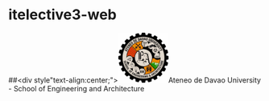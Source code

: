 # itelective3-web
##<div style"text-align:center;"><img src="addu-sea-logo.jpg" height="100px" width="100px"><a>Ateneo de Davao University - School of Engineering and Architecture</a></div>
